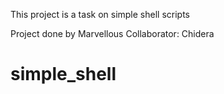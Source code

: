 This project is a task on simple shell scripts 

Project done by Marvellous 
Collaborator: Chidera
# simple_shell
